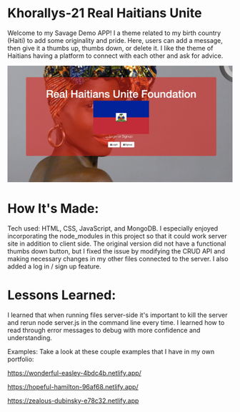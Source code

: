 # Khorallys-21 Real Haitians Unite

Welcome to my Savage Demo APP! I a theme related to my birth country (Haiti) to add some originality and pride. Here, users can add a message, then give it a thumbs up, thumbs down, or delete it. I like the theme of Haitians having a platform to connect with each other and ask for advice.

![Real Haitians Unite](background2.jpg)

# How It's Made:
Tech used: HTML, CSS, JavaScript, and MongoDB. I especially enjoyed incorporating the node_modules in this project so that it could work server site in addition to client side. The original version did not have a functional thumbs down button, but I fixed the issue by modifying the CRUD API and making necessary changes in my other files connected to the server. I also added a log in / sign up feature.



# Lessons Learned:
I learned that when running files server-side it's important to kill the server and rerun node server.js in the command line every time. I learned how to read through error messages to debug with more confidence and understanding.

Examples:
Take a look at these couple examples that I have in my own portfolio:

https://wonderful-easley-4bdc4b.netlify.app/

https://hopeful-hamilton-96af68.netlify.app/

https://zealous-dubinsky-e78c32.netlify.app
